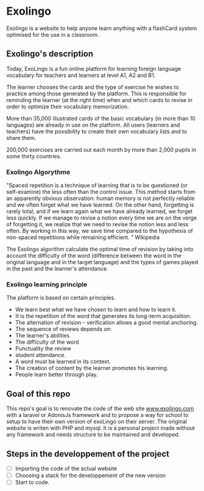# Exolingo
Exolingo is a website to help anyone learn anything with a flashCard system optimised for the use in a classroom.
## Exolingo's description
Today, ExoLingo is a fun online platform for learning foreign language vocabulary for teachers and learners at level A1, A2 and B1.

The learner chooses the cards and the type of exercise he wishes to practice among those generated by the platform. This is responsible for reminding the learner (at the right time) when and which cards to revise in order to optimize their vocabulary memorization.

More than 35,000 illustrated cards of the basic vocabulary (in more than 10 languages) are already in use on the platform. All users (learners and teachers) have the possibility to create their own vocabulary lists and to share them.

200,000 exercises are carried out each month by more than 2,000 pupils in some thirty countries.

### Exolingo Algorythme
"Spaced repetition is a technique of learning that is to be questioned (or self-examine) the less often than the control issue.
This method starts from an apparently obvious observation: human memory is not perfectly reliable and we often forget what we have learned. On the other hand, forgetting is rarely total, and if we learn again what we have already learned, we forget less quickly. If we manage to revise a notion every time we are on the verge of forgetting it, we realize that we need to revise the notion less and less often. By working in this way, we save time compared to the hypothesis of non-spaced repetitions while remaining efficient. ”
Wikipedia

The Exolingo algorithm calculate the optimal time of revision by taking into account the difficulty of the word (difference between the word in the original language and in the target language) and the types of games played in the past and the learner's attendance.

### Exolingo learning principle
The platform is based on certain principles.
 
* We learn best what we have chosen to learn and how to learn it.
* It is the repetition of the word that generates its long-term acquisition.
* The alternation of revision - verification allows a good mental anchoring.
* The sequence of reviews depends on:
* The learner's abilities
* The difficulty of the word
* Punctuality the review
* student attendance.
* A word must be learned in its context.
* The creation of content by the learner promotes his learning.
* People learn better through play.
## Goal of this repo
This repo's goal is to renovate the code of the web site www.exolingo.com with a laravel or AdonisJs framework and to propose a way for school to setup to have their own version of exoLingo on their server.
The original website is writen with PHP and mysql. It is a personal project made without any framework and needs structure to be maintained and developed.
## Steps in the developpement of the project
- [ ] Importing the code of the actual website
- [ ] Choosing a stack for the developpement of the new version
- [ ] Start to code.
